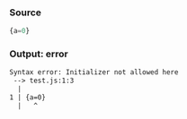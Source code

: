 ### Source
```js parse:expr
{a=0}
```

### Output: error
```txt
Syntax error: Initializer not allowed here
 --> test.js:1:3
  |
1 | {a=0}
  |   ^ 
```
